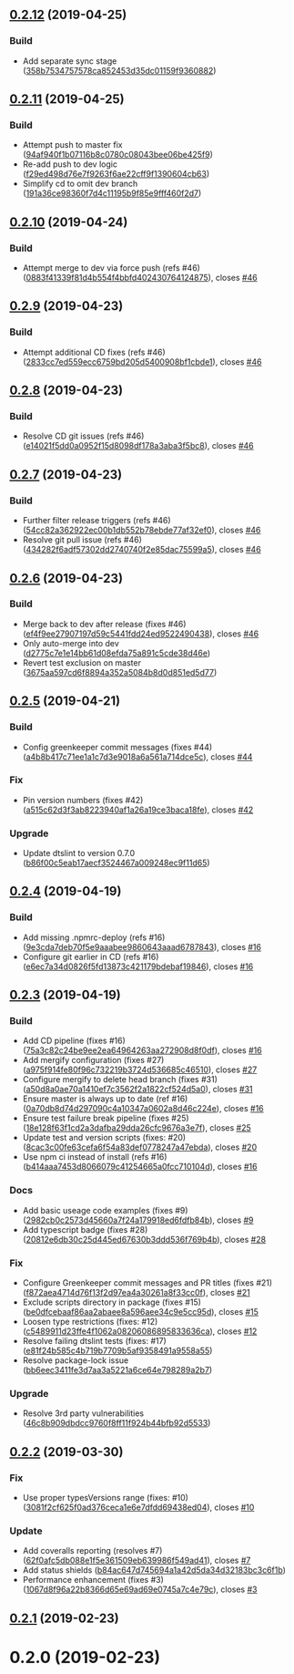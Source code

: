## [0.2.12](https://github.com/JustinLivi/redux-keyable/compare/v0.2.11...v0.2.12) (2019-04-25)


### Build

* Add separate sync stage ([358b7534757578ca852453d35dc01159f9360882](https://github.com/JustinLivi/redux-keyable/commit/358b7534757578ca852453d35dc01159f9360882))



## [0.2.11](https://github.com/JustinLivi/redux-keyable/compare/v0.2.10...v0.2.11) (2019-04-25)


### Build

* Attempt push to master fix ([94af940f1b07116b8c0780c08043bee06be425f9](https://github.com/JustinLivi/redux-keyable/commit/94af940f1b07116b8c0780c08043bee06be425f9))
* Re-add push to dev logic ([f29ed498d76e7f9263f6ae22cff9f1390604cb63](https://github.com/JustinLivi/redux-keyable/commit/f29ed498d76e7f9263f6ae22cff9f1390604cb63))
* Simplify cd to omit dev branch ([191a36ce98360f7d4c11195b9f85e9fff460f2d7](https://github.com/JustinLivi/redux-keyable/commit/191a36ce98360f7d4c11195b9f85e9fff460f2d7))



## [0.2.10](https://github.com/JustinLivi/redux-keyable/compare/v0.2.9...v0.2.10) (2019-04-24)


### Build

* Attempt merge to dev via force push (refs #46) ([0883f41339f81d4b554f4bbfd402430764124875](https://github.com/JustinLivi/redux-keyable/commit/0883f41339f81d4b554f4bbfd402430764124875)), closes [#46](https://github.com/JustinLivi/redux-keyable/issues/46)



## [0.2.9](https://github.com/JustinLivi/redux-keyable/compare/v0.2.8...v0.2.9) (2019-04-23)


### Build

* Attempt additional CD fixes (refs #46) ([2833cc7ed559ecc6759bd205d5400908bf1cbde1](https://github.com/JustinLivi/redux-keyable/commit/2833cc7ed559ecc6759bd205d5400908bf1cbde1)), closes [#46](https://github.com/JustinLivi/redux-keyable/issues/46)



## [0.2.8](https://github.com/JustinLivi/redux-keyable/compare/v0.2.7...v0.2.8) (2019-04-23)


### Build

* Resolve CD git issues (refs #46) ([e14021f5dd0a0952f15d8098df178a3aba3f5bc8](https://github.com/JustinLivi/redux-keyable/commit/e14021f5dd0a0952f15d8098df178a3aba3f5bc8)), closes [#46](https://github.com/JustinLivi/redux-keyable/issues/46)



## [0.2.7](https://github.com/JustinLivi/redux-keyable/compare/v0.2.6...v0.2.7) (2019-04-23)


### Build

* Further filter release triggers (refs #46) ([54cc82a362922ec00b1db552b78ebde77af32ef0](https://github.com/JustinLivi/redux-keyable/commit/54cc82a362922ec00b1db552b78ebde77af32ef0)), closes [#46](https://github.com/JustinLivi/redux-keyable/issues/46)
* Resolve git pull issue (refs #46) ([434282f6adf57302dd2740740f2e85dac75599a5](https://github.com/JustinLivi/redux-keyable/commit/434282f6adf57302dd2740740f2e85dac75599a5)), closes [#46](https://github.com/JustinLivi/redux-keyable/issues/46)



## [0.2.6](https://github.com/JustinLivi/redux-keyable/compare/v0.2.5...v0.2.6) (2019-04-23)


### Build

* Merge back to dev after release (fixes #46) ([ef4f9ee27907197d59c5441fdd24ed9522490438](https://github.com/JustinLivi/redux-keyable/commit/ef4f9ee27907197d59c5441fdd24ed9522490438)), closes [#46](https://github.com/JustinLivi/redux-keyable/issues/46)
* Only auto-merge into dev ([d2775c7e1e14bb61d08efda75a891c5cde38d46e](https://github.com/JustinLivi/redux-keyable/commit/d2775c7e1e14bb61d08efda75a891c5cde38d46e))
* Revert test exclusion on master ([3675aa597cd6f8894a352a5084b8d0d851ed5d77](https://github.com/JustinLivi/redux-keyable/commit/3675aa597cd6f8894a352a5084b8d0d851ed5d77))



## [0.2.5](https://github.com/JustinLivi/redux-keyable/compare/v0.2.4...v0.2.5) (2019-04-21)


### Build

* Config greenkeeper commit messages (fixes #44) ([a4b8b417c71ee1a1c7d3e9018a6a561a714dce5c](https://github.com/JustinLivi/redux-keyable/commit/a4b8b417c71ee1a1c7d3e9018a6a561a714dce5c)), closes [#44](https://github.com/JustinLivi/redux-keyable/issues/44)

### Fix

* Pin version numbers (fixes #42) ([a515c62d3f3ab8223940af1a26a19ce3baca18fe](https://github.com/JustinLivi/redux-keyable/commit/a515c62d3f3ab8223940af1a26a19ce3baca18fe)), closes [#42](https://github.com/JustinLivi/redux-keyable/issues/42)

### Upgrade

* Update dtslint to version 0.7.0 ([b86f00c5eab17aecf3524467a009248ec9f11d65](https://github.com/JustinLivi/redux-keyable/commit/b86f00c5eab17aecf3524467a009248ec9f11d65))



## [0.2.4](https://github.com/JustinLivi/redux-keyable/compare/v0.2.3...v0.2.4) (2019-04-19)


### Build

* Add missing .npmrc-deploy (refs #16) ([9e3cda7deb70f5e9aaabee9860643aaad6787843](https://github.com/JustinLivi/redux-keyable/commit/9e3cda7deb70f5e9aaabee9860643aaad6787843)), closes [#16](https://github.com/JustinLivi/redux-keyable/issues/16)
* Configure git earlier in CD (refs #16) ([e6ec7a34d0826f5fd13873c421179bdebaf19846](https://github.com/JustinLivi/redux-keyable/commit/e6ec7a34d0826f5fd13873c421179bdebaf19846)), closes [#16](https://github.com/JustinLivi/redux-keyable/issues/16)



## [0.2.3](https://github.com/JustinLivi/redux-keyable/compare/v0.2.2...v0.2.3) (2019-04-19)


### Build

* Add CD pipeline (fixes #16) ([75a3c82c24be9ee2ea64964263aa272908d8f0df](https://github.com/JustinLivi/redux-keyable/commit/75a3c82c24be9ee2ea64964263aa272908d8f0df)), closes [#16](https://github.com/JustinLivi/redux-keyable/issues/16)
* Add mergify configuration (fixes #27) ([a975f914fe80f96c732219b3724d536685c46510](https://github.com/JustinLivi/redux-keyable/commit/a975f914fe80f96c732219b3724d536685c46510)), closes [#27](https://github.com/JustinLivi/redux-keyable/issues/27)
* Configure mergify to delete head branch (fixes #31) ([a50d8a0ae70a1410ef7c3562f2a1822cf524d5a0](https://github.com/JustinLivi/redux-keyable/commit/a50d8a0ae70a1410ef7c3562f2a1822cf524d5a0)), closes [#31](https://github.com/JustinLivi/redux-keyable/issues/31)
* Ensure master is always up to date (ref #16) ([0a70db8d74d297090c4a10347a0602a8d46c224e](https://github.com/JustinLivi/redux-keyable/commit/0a70db8d74d297090c4a10347a0602a8d46c224e)), closes [#16](https://github.com/JustinLivi/redux-keyable/issues/16)
* Ensure test failure break pipeline (fixes #25) ([18e128f63f1cd2a3dafba29dda26cfc9676a3e7f](https://github.com/JustinLivi/redux-keyable/commit/18e128f63f1cd2a3dafba29dda26cfc9676a3e7f)), closes [#25](https://github.com/JustinLivi/redux-keyable/issues/25)
* Update test and version scripts (fixes: #20) ([8cac3c00fe63cefa6f54a83def0778247a47ebda](https://github.com/JustinLivi/redux-keyable/commit/8cac3c00fe63cefa6f54a83def0778247a47ebda)), closes [#20](https://github.com/JustinLivi/redux-keyable/issues/20)
* Use npm ci instead of install (refs #16) ([b414aaa7453d8066079c41254665a0fcc710104d](https://github.com/JustinLivi/redux-keyable/commit/b414aaa7453d8066079c41254665a0fcc710104d)), closes [#16](https://github.com/JustinLivi/redux-keyable/issues/16)

### Docs

* Add basic useage code examples (fixes #9) ([2982cb0c2573d45660a7f24a179918ed6fdfb84b](https://github.com/JustinLivi/redux-keyable/commit/2982cb0c2573d45660a7f24a179918ed6fdfb84b)), closes [#9](https://github.com/JustinLivi/redux-keyable/issues/9)
* Add typescript badge (fixes #28) ([20812e6db30c25d445ed67630b3ddd536f769b4b](https://github.com/JustinLivi/redux-keyable/commit/20812e6db30c25d445ed67630b3ddd536f769b4b)), closes [#28](https://github.com/JustinLivi/redux-keyable/issues/28)

### Fix

* Configure Greenkeeper commit messages and PR titles (fixes #21) ([f872aea4714d76f13f2d97ea4a30261a8f33cc0f](https://github.com/JustinLivi/redux-keyable/commit/f872aea4714d76f13f2d97ea4a30261a8f33cc0f)), closes [#21](https://github.com/JustinLivi/redux-keyable/issues/21)
* Exclude scripts directory in package (fixes #15) ([be0dfcebaaf86aa2abaee8a596aee34c9e5cc95d](https://github.com/JustinLivi/redux-keyable/commit/be0dfcebaaf86aa2abaee8a596aee34c9e5cc95d)), closes [#15](https://github.com/JustinLivi/redux-keyable/issues/15)
* Loosen type restrictions (fixes: #12) ([c5489911d23ffe4f1062a08206086895833636ca](https://github.com/JustinLivi/redux-keyable/commit/c5489911d23ffe4f1062a08206086895833636ca)), closes [#12](https://github.com/JustinLivi/redux-keyable/issues/12)
* Resolve failing dtslint tests (fixes: #17) ([e81f24b585c4b719b7709b5af9358491a9558a55](https://github.com/JustinLivi/redux-keyable/commit/e81f24b585c4b719b7709b5af9358491a9558a55))
* Resolve package-lock issue ([bb6eec3411fe3d7aa3a5221a6ce64e798289a2b7](https://github.com/JustinLivi/redux-keyable/commit/bb6eec3411fe3d7aa3a5221a6ce64e798289a2b7))

### Upgrade

* Resolve 3rd party vulnerabilities ([46c8b909dbdcc9760f8ff11f924b44bfb92d5533](https://github.com/JustinLivi/redux-keyable/commit/46c8b909dbdcc9760f8ff11f924b44bfb92d5533))



## [0.2.2](https://github.com/JustinLivi/redux-keyable/compare/v0.2.1...v0.2.2) (2019-03-30)


### Fix

* Use proper typesVersions range (fixes: #10) ([3081f2cf625f0ad376ceca1e6e7dfdd69438ed04](https://github.com/JustinLivi/redux-keyable/commit/3081f2cf625f0ad376ceca1e6e7dfdd69438ed04)), closes [#10](https://github.com/JustinLivi/redux-keyable/issues/10)

### Update

* Add coveralls reporting (resolves #7) ([62f0afc5db088e1f5e361509eb639986f549ad41](https://github.com/JustinLivi/redux-keyable/commit/62f0afc5db088e1f5e361509eb639986f549ad41)), closes [#7](https://github.com/JustinLivi/redux-keyable/issues/7)
* Add status shields ([b84ac647d745694a1a42d5da34d32183bc3c6f1b](https://github.com/JustinLivi/redux-keyable/commit/b84ac647d745694a1a42d5da34d32183bc3c6f1b))
* Performance enhancement (fixes #3) ([1067d8f96a22b8366d65e69ad69e0745a7c4e79c](https://github.com/JustinLivi/redux-keyable/commit/1067d8f96a22b8366d65e69ad69e0745a7c4e79c)), closes [#3](https://github.com/JustinLivi/redux-keyable/issues/3)



## [0.2.1](https://github.com/JustinLivi/redux-keyable/compare/v0.2.0...v0.2.1) (2019-02-23)




# 0.2.0 (2019-02-23)




